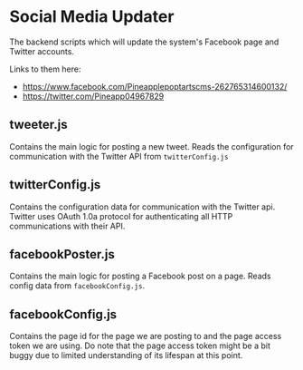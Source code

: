 # Social Media Updater

The backend scripts which will update the system's Facebook page and Twitter accounts.

Links to them here:
- https://www.facebook.com/Pineapplepoptartscms-262765314600132/
- https://twitter.com/Pineapp04967829

## tweeter.js
Contains the main logic for posting a new tweet. Reads the configuration for communication with the Twitter API from `twitterConfig.js`

## twitterConfig.js
Contains the configuration data for communication with the Twitter api. Twitter uses OAuth 1.0a protocol for authenticating all HTTP communications with their API.

## facebookPoster.js
Contains the main logic for posting a Facebook post on a page.
Reads config data from `facebookConfig.js`.

## facebookConfig.js
Contains the page id for the page we are posting to and the page access token we are using. Do note that the page access token might be a bit buggy due to limited understanding of its lifespan at this point.